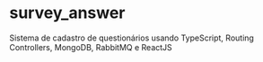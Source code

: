 # survey_answer
Sistema de cadastro de questionários usando TypeScript, Routing Controllers, MongoDB, RabbitMQ e ReactJS
